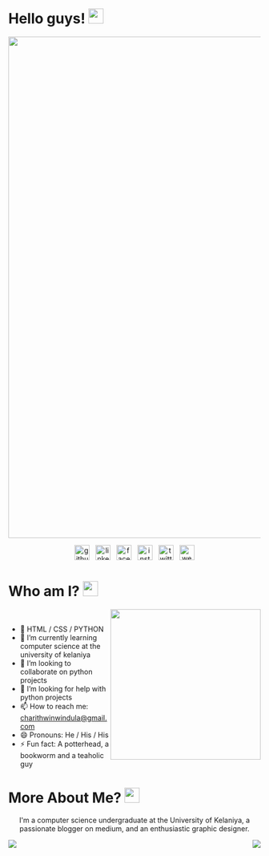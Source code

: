 # Hello guys! <img src="https://raw.githubusercontent.com/MartinHeinz/MartinHeinz/master/wave.gif" width="30px">

<img width="1000" align='center' src="https://github.com/winduladissanayake/winduladissanayake/blob/main/readme_header.png"> 
<br>

<p align="center">
  <a href="https://github.com/https://github.com/winduladissanayake"><img src='https://cdn.jsdelivr.net/npm/simple-icons@3.0.1/icons/github.svg' alt='github' height='30'></a> &nbsp;
  <a href="https://www.linkedin.com/in/https://www.linkedin.com/in/winduladissanayake//"><img src='https://cdn.jsdelivr.net/npm/simple-icons@3.0.1/icons/linkedin.svg' alt='linkedin' height='30'></a>
&nbsp;
  <a href="https://www.facebook.com/https://www.facebook.com/profile.php?id=100009977770995"><img src='https://cdn.jsdelivr.net/npm/simple-icons@3.0.1/icons/facebook.svg' alt='facebook' height='30'></a>
&nbsp;
  <a href="https://www.instagram.com/https://www.instagram.com/ncloyal__//"><img src='https://cdn.jsdelivr.net/npm/simple-icons@3.0.1/icons/instagram.svg' alt='instagram' height='30'></a>
&nbsp;
  <a href="https://twitter.com/https://twitter.com/windula__"><img src='https://cdn.jsdelivr.net/npm/simple-icons@3.0.1/icons/twitter.svg' alt='twitter' height='30'></a>
&nbsp;
  <a href="ttps://campsite.bio/winduladissanayake"><img src='https://cdn.jsdelivr.net/npm/simple-icons@3.0.1/icons/icloud.svg' alt='website' height='30'></a>
</p>

# Who am I? <img src="https://raw.githubusercontent.com/MartinHeinz/MartinHeinz/master/wave.gif" width="30px">
 
</p>
<img width="300" align='right' src="https://media.giphy.com/media/qgQUggAC3Pfv687qPC/giphy.gif"><br>

- 👯 HTML / CSS / PYTHON 
- 🌱 I’m currently learning computer science at the university of kelaniya 
- 👯 I’m looking to collaborate on python projects 
- 🤔 I’m looking for help with python projects 
- 📫 How to reach me: charithwinwindula@gmail.com 
- 😄 Pronouns: He / His / His 
- ⚡ Fun fact: A potterhead, a bookworm and a teaholic guy 
</p>

# More About Me? <img src="https://raw.githubusercontent.com/MartinHeinz/MartinHeinz/master/wave.gif" width="30px">

<p align='center'>
I'm a computer science undergraduate at the University of Kelaniya, a passionate blogger on medium, and an enthusiastic graphic designer.
</p>

<p>
<img align="left" src="https://github-readme-stats.vercel.app/api?username=winduladissanayake&show_icons=true&theme=dark">
<img align="right" src="https://github-readme-stats.vercel.app/api/top-langs/?username=winduladissanayake&theme=dark">
<p>
 


<!---
winduladissanayake/winduladissanayake is a ✨ special ✨ repository because its `README.md` (this file) appears on your GitHub profile.
You can click the Preview link to take a look at your changes.
--->
